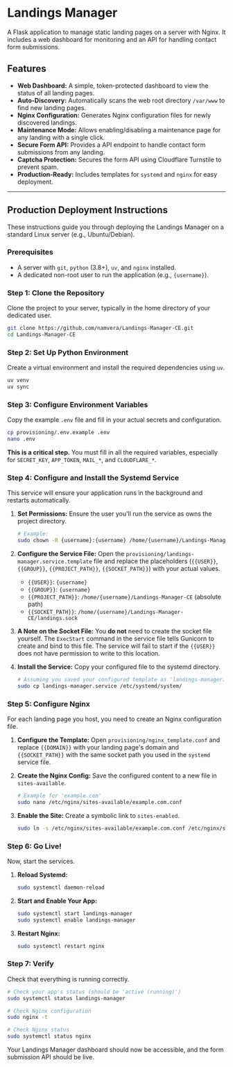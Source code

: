 # Landings Manager

A Flask application to manage static landing pages on a server with Nginx. It includes a web dashboard for monitoring and an API for handling contact form submissions.

## Features

- **Web Dashboard:** A simple, token-protected dashboard to view the status of all landing pages.
- **Auto-Discovery:** Automatically scans the web root directory `/var/www` to find new landing pages.
- **Nginx Configuration:** Generates Nginx configuration files for newly discovered landings.
- **Maintenance Mode:** Allows enabling/disabling a maintenance page for any landing with a single click.
- **Secure Form API:** Provides a API endpoint to handle contact form submissions from any landing.
- **Captcha Protection:** Secures the form API using Cloudflare Turnstile to prevent spam.
- **Production-Ready:** Includes templates for `systemd` and `nginx` for easy deployment.

---

## Production Deployment Instructions

These instructions guide you through deploying the Landings Manager on a standard Linux server (e.g., Ubuntu/Debian).

### Prerequisites

- A server with `git`, `python` (3.8+), `uv`, and `nginx` installed.
- A dedicated non-root user to run the application (e.g., `{username}`).

### Step 1: Clone the Repository

Clone the project to your server, typically in the home directory of your dedicated user.

```bash
git clone https://github.com/namvera/Landings-Manager-CE.git
cd Landings-Manager-CE
```

### Step 2: Set Up Python Environment

Create a virtual environment and install the required dependencies using `uv`.

```bash
uv venv
uv sync
```

### Step 3: Configure Environment Variables

Copy the example `.env` file and fill in your actual secrets and configuration.

```bash
cp provisioning/.env.example .env
nano .env
```
**This is a critical step.** You must fill in all the required variables, especially for `SECRET_KEY`, `APP_TOKEN`, `MAIL_*`, and `CLOUDFLARE_*`.

### Step 4: Configure and Install the Systemd Service

This service will ensure your application runs in the background and restarts automatically.

1.  **Set Permissions:** Ensure the user you'll run the service as owns the project directory.
    ```bash
    # Example:
    sudo chown -R {username}:{username} /home/{username}/Landings-Manager-CE
    ```

2.  **Configure the Service File:** Open the `provisioning/landings-manager.service.template` file and replace the placeholders (`{{USER}}`, `{{GROUP}}`, `{{PROJECT_PATH}}`, `{{SOCKET_PATH}}`) with your actual values.

    *   `{{USER}}`: `{username}`
    *   `{{GROUP}}`: `{username}`
    *   `{{PROJECT_PATH}}`: `/home/{username}/Landings-Manager-CE` (absolute path)
    *   `{{SOCKET_PATH}}`: `/home/{username}/Landings-Manager-CE/landings.sock`

3.  **A Note on the Socket File:** You **do not** need to create the socket file yourself. The `ExecStart` command in the service file tells Gunicorn to create and bind to this file. The service will fail to start if the `{{USER}}` does not have permission to write to this location.

4.  **Install the Service:** Copy your configured file to the systemd directory.
    ```bash
    # Assuming you saved your configured template as 'landings-manager.service'
    sudo cp landings-manager.service /etc/systemd/system/
    ```

### Step 5: Configure Nginx

For each landing page you host, you need to create an Nginx configuration file.

1.  **Configure the Template:** Open `provisioning/nginx_template.conf` and replace `{{DOMAIN}}` with your landing page's domain and `{{SOCKET_PATH}}` with the same socket path you used in the `systemd` service file.

2.  **Create the Nginx Config:** Save the configured content to a new file in `sites-available`.
    ```bash
    # Example for 'example.com'
    sudo nano /etc/nginx/sites-available/example.com.conf
    ```

3.  **Enable the Site:** Create a symbolic link to `sites-enabled`.
    ```bash
    sudo ln -s /etc/nginx/sites-available/example.com.conf /etc/nginx/sites-enabled/
    ```

### Step 6: Go Live!

Now, start the services.

1.  **Reload Systemd:**
    ```bash
    sudo systemctl daemon-reload
    ```
2.  **Start and Enable Your App:**
    ```bash
    sudo systemctl start landings-manager
    sudo systemctl enable landings-manager
    ```
3.  **Restart Nginx:**
    ```bash
    sudo systemctl restart nginx
    ```

### Step 7: Verify

Check that everything is running correctly.

```bash
# Check your app's status (should be 'active (running)')
sudo systemctl status landings-manager

# Check Nginx configuration
sudo nginx -t

# Check Nginx status
sudo systemctl status nginx
```

Your Landings Manager dashboard should now be accessible, and the form submission API should be live.
